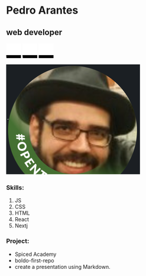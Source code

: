 # Pedro Arantes
## web developer
<img src="./icons/html.svg " alt="html" width="40"/>
<img src="./icons/css.svg " alt="css" width="40"/>
<img src="./icons/js.svg " alt="js" width="40"/>


![](./slackphoto.png)

### Skills:
1. JS<br>
2. CSS<br>
3. HTML<br>
4. React<br>
5. Nextj

### Project:
- Spiced Academy
- boldo-first-repo
- create a presentation using Markdown.

